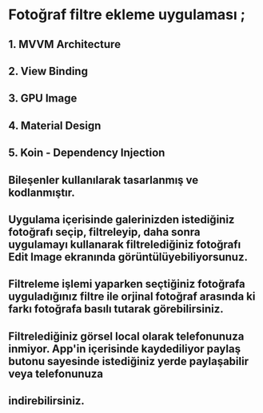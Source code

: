 # Fotoğraf filtre ekleme uygulaması ; 
## 1. MVVM Architecture
## 2. View Binding
## 3. GPU Image
## 4. Material Design
## 5. Koin - Dependency Injection
## Bileşenler kullanılarak tasarlanmış ve kodlanmıştır.
## Uygulama içerisinde galerinizden istediğiniz fotoğrafı seçip, filtreleyip, daha sonra uygulamayı kullanarak filtrelediğiniz fotoğrafı Edit Image ekranında görüntülüyebiliyorsunuz.
## Filtreleme işlemi yaparken seçtiğiniz fotoğrafa uyguladığınız filtre ile orjinal fotoğraf arasında ki farkı fotoğrafa basılı tutarak görebilirsiniz.
## Filtrelediğiniz görsel local olarak telefonunuza inmiyor. App'in içerisinde kaydediliyor paylaş butonu sayesinde istediğiniz yerde paylaşabilir veya telefonunuza
## indirebilirsiniz.

